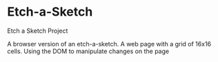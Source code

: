 # Etch-a-Sketch
Etch a Sketch Project

A browser version of an etch-a-sketch. A web page with a grid of 16x16 cells.
Using the DOM to manipulate changes on the page
